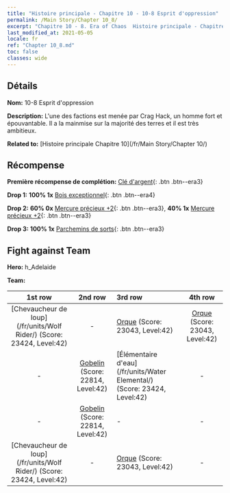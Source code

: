 ```yaml
---
title: "Histoire principale - Chapitre 10 - 10-8 Esprit d'oppression"
permalink: /Main Story/Chapter 10_8/
excerpt: "Chapitre 10 - 8. Era of Chaos  Histoire principale - Chapitre 10_8. 10-8 Esprit d'oppression"
last_modified_at: 2021-05-05
locale: fr
ref: "Chapter 10_8.md"
toc: false
classes: wide
---
```


## Détails

 **Nom:** 10-8 Esprit d'oppression

 **Description:** L'une des factions est menée par Crag Hack, un homme fort et épouvantable. Il a la mainmise sur la majorité des terres et il est très ambitieux.

 **Related to:** [Histoire principale Chapitre 10](/fr/Main Story/Chapter 10/)

## Récompense

 **Première récompense de complétion:** [Clé d'argent](/ItemsFR/con_693/){: .btn .btn--era3}

 **Drop 1:** **100% 1x** [Bois exceptionnel](/ItemsFR/mat_34/){: .btn .btn--era4}

 **Drop 2:** **60% 0x** [Mercure précieux +2](/ItemsFR/mat_28/){: .btn .btn--era3}, **40% 1x** [Mercure précieux +2](/ItemsFR/mat_28/){: .btn .btn--era3}

 **Drop 3:** **100% 1x** [Parchemins de sorts](/ItemsFR/con_694/){: .btn .btn--era3}


## Fight against Team
 **Hero:** h_Adelaide

 **Team:**


  | 1st row | 2nd row | 3rd row | 4th row |
  |:----:|:----:|:----|:----:|
  | [Chevaucheur de loup](/fr/units/Wolf Rider/) (Score: 23424, Level:42)  | - | [Orque](/fr/units/Orc/) (Score: 23043, Level:42)  | [Orque](/fr/units/Orc/) (Score: 23043, Level:42)  |
  | - | [Gobelin](/fr/units/Goblin/) (Score: 22814, Level:42)  | [Élémentaire d'eau](/fr/units/Water Elemental/) (Score: 23424, Level:42)  | - |
  | - | [Gobelin](/fr/units/Goblin/) (Score: 22814, Level:42)  | - | - |
  | [Chevaucheur de loup](/fr/units/Wolf Rider/) (Score: 23424, Level:42)  | - | [Orque](/fr/units/Orc/) (Score: 23043, Level:42)  | - |


